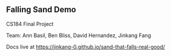 ## Falling Sand Demo

CS184 Final Project

Team: Ann Basil, Ben Bliss, David Hernandez, Jinkang Fang

Docs live at https://jinkang-0.github.io/sand-that-falls-real-good/
